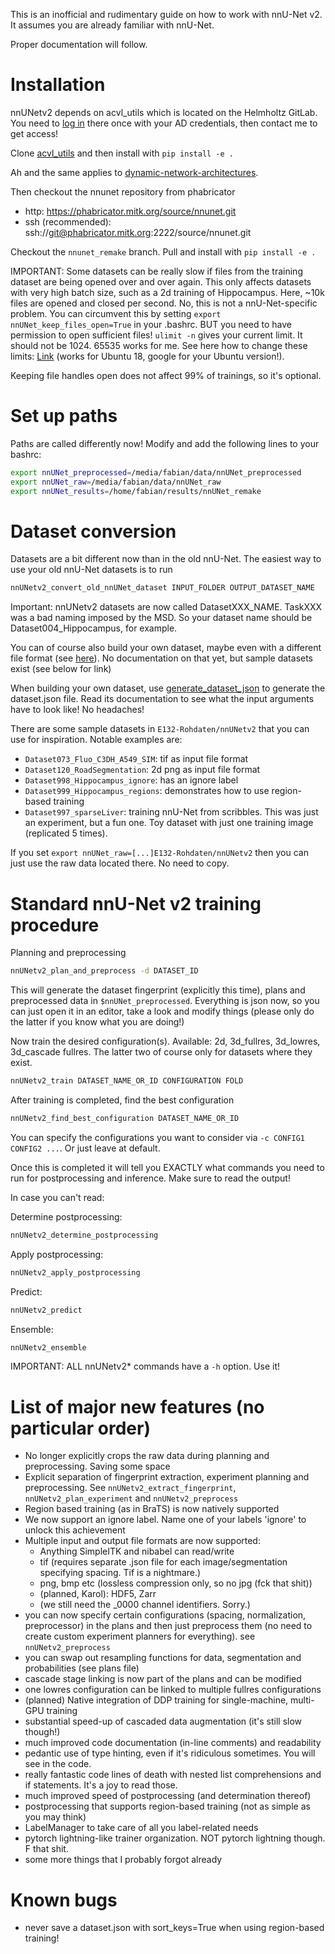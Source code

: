 This is an inofficial and rudimentary guide on how to work with nnU-Net v2. It assumes you are already familiar with 
nnU-Net.

Proper documentation will follow.

# Installation
nnUNetv2 depends on acvl_utils which is located on the Helmholtz GitLab. You need to 
[log in](https://gitlab.hzdr.de/users/sign_in?redirect_to_referer=yes) there once with your AD credentials, then 
contact me to get access!

Clone [acvl_utils](https://gitlab.hzdr.de/hi-dkfz/applied-computer-vision-lab/tools/acvl_utils) and then install
with `pip install -e .`

Ah and the same applies to [dynamic-network-architectures](https://gitlab.hzdr.de/hi-dkfz/applied-computer-vision-lab/tools/dynamic-network-architectures).

Then checkout the nnunet repository from phabricator
- http: https://phabricator.mitk.org/source/nnunet.git
- ssh (recommended): ssh://git@phabricator.mitk.org:2222/source/nnunet.git

Checkout the `nnunet_remake` branch. Pull and install with `pip install -e .`

IMPORTANT: Some datasets can be really slow if files from the training dataset are being opened over and over again. 
This only affects datasets with very high batch size, such as a 2d training of Hippocampus. Here, ~10k files are 
opened and closed per second. No, this is not a nnU-Net-specific problem.
You can circumvent this by setting `export nnUNet_keep_files_open=True` in your .bashrc. 
BUT you need to have permission to open sufficient files!
`ulimit -n` gives your current limit. It should not be 1024. 65535 works for me. See here how to change these limits:
[Link](https://kupczynski.info/posts/ubuntu-18-10-ulimits/) (works for Ubuntu 18, google for your Ubuntu version!).

Keeping file handles open does not affect 99% of trainings, so it's optional.

# Set up paths
Paths are called differently now!
Modify and add the following lines to your bashrc:

```bash
export nnUNet_preprocessed=/media/fabian/data/nnUNet_preprocessed
export nnUNet_raw=/media/fabian/data/nnUNet_raw
export nnUNet_results=/home/fabian/results/nnUNet_remake
```

# Dataset conversion
Datasets are a bit different now than in the old nnU-Net. The easiest way to use your old nnU-Net datasets is to run
```bash
nnUNetv2_convert_old_nnUNet_dataset INPUT_FOLDER OUTPUT_DATASET_NAME
```
Important: nnUNetv2 datasets are now called DatasetXXX_NAME. TaskXXX was a bad naming imposed by the MSD. So your 
dataset name should be Dataset004_Hippocampus, for example.

You can of course also build your own dataset, maybe even with a different file format (see 
[here](#list-of-major-new-features-no-particular-order)). No documentation on that yet, but sample datasets exist 
(see below for link)

When building your own dataset, use [generate_dataset_json](../nnunetv2/dataset_conversion/generate_dataset_json.py) 
to generate the dataset.json file. Read its documentation to see what the input arguments have to look like!
No headaches!

There are some sample datasets in `E132-Rohdaten/nnUNetv2` that you can use for inspiration. Notable examples are:
- `Dataset073_Fluo_C3DH_A549_SIM`: tif as input file format
- `Dataset120_RoadSegmentation`: 2d png as input file format
- `Dataset998_Hippocampus_ignore`: has an ignore label
- `Dataset999_Hippocampus_regions`: demonstrates how to use region-based training
- `Dataset997_sparseLiver`: training nnU-Net from scribbles. This was just an experiment, but a fun one. Toy dataset 
with just one training image (replicated 5 times).

If you set `export nnUNet_raw=[...]E132-Rohdaten/nnUNetv2` then you can just use the raw data located there. No need to copy.

# Standard nnU-Net v2 training procedure

Planning and preprocessing
```bash
nnUNetv2_plan_and_preprocess -d DATASET_ID
```
This will generate the dataset fingerprint (explicitly this time), plans and preprocessed data in 
`$nnUNet_preprocessed`. Everything is json now, so you can just open it in an editor, take a look and modify things 
(please only do the latter if you know what you are doing!)

Now train the desired configuration(s). Available: 2d, 3d_fullres, 3d_lowres, 3d_cascade fullres. The latter two of 
course only for datasets where they exist.
```bash
nnUNetv2_train DATASET_NAME_OR_ID CONFIGURATION FOLD
```

After training is completed, find the best configuration
```bash
nnUNetv2_find_best_configuration DATASET_NAME_OR_ID
```
You can specify the configurations you want to consider via `-c CONFIG1 CONFIG2 ...`. Or just leave at default.

Once this is completed it will tell you EXACTLY what commands you need to run for postprocessing and inference. 
Make sure to read the output!

In case you can't read:

Determine postprocessing:
```bash
nnUNetv2_determine_postprocessing
```
Apply postprocessing:
```bash
nnUNetv2_apply_postprocessing
```
Predict:
```bash
nnUNetv2_predict
```
Ensemble:
```bash
nnUNetv2_ensemble
```

IMPORTANT: ALL nnUNetv2* commands have a `-h` option. Use it!

# List of major new features (no particular order)
- No longer explicitly crops the raw data during planning and preprocessing. Saving some space
- Explicit separation of fingerprint extraction, experiment planning and preprocessing. See `nnUNetv2_extract_fingerprint`, `nnUNetv2_plan_experiment` and `nnUNetv2_preprocess` 
- Region based training (as in BraTS) is now natively supported
- We now support an ignore label. Name one of your labels 'ignore' to unlock this achievement
- Multiple input and output file formats are now supported:
  - Anything SimpleITK and nibabel can read/write
  - tif (requires separate .json file for each image/segmentation specifying spacing. Tif is a nightmare.)
  - png, bmp etc (lossless compression only, so no jpg (fck that shit))
  - (planned, Karol): HDF5, Zarr
  - (we still need the _0000 channel identifiers. Sorry.)
- you can now specify certain configurations (spacing, normalization, preprocessor) in the plans and then just 
preprocess them (no need to create custom experiment planners for everything). see `nnUNetv2_preprocess`
- you can swap out resampling functions for data, segmentation and probabilities (see plans file)
- cascade stage linking is now part of the plans and can be modified
- one lowres configuration can be linked to multiple fullres configurations
- (planned) Native integration of DDP training for single-machine, multi-GPU training
- substantial speed-up of cascaded data augmentation (it's still slow though!)
- much improved code documentation (in-line comments) and readability
- pedantic use of type hinting, even if it's ridiculous sometimes. You will see in the code.
- really fantastic code lines of death with nested list comprehensions and if statements. It's a joy to read those.
- much improved speed of postprocessing (and determination thereof)
- postprocessing that supports region-based training (not as simple as you may think)
- LabelManager to take care of all you label-related needs
- pytorch lightning-like trainer organization. NOT pytorch lightning though. F that shit.
- some more things that I probably forgot already

# Known bugs
- never save a dataset.json with sort_keys=True when using region-based training!